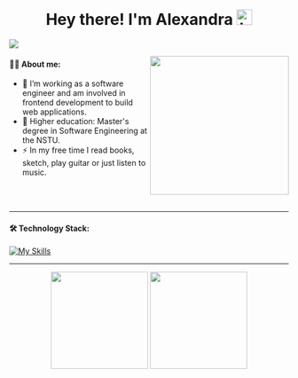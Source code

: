 <h1 id="header" align="center">
  Hey there! I'm Alexandra <img src="https://user-images.githubusercontent.com/1303154/88677602-1635ba80-d120-11ea-84d8-d263ba5fc3c0.gif" width="28px" alt="hi">
</h1>

![](https://komarev.com/ghpvc/?username=AlexGervas)

<img align="right" height="250" src="https://i.pinimg.com/originals/17/01/7a/17017aec906e8c6ed811d938a07f4f93.gif" alt="" />

#### :woman_technologist: About me:

<!-- [![Typing SVG](https://readme-typing-svg.herokuapp.com?lines=Frontend+developer)](https://git.io/typing-svg) -->

- :telescope: I’m working as a software engineer and am involved in frontend development to build web applications.
- :open_book: Higher education: Master's degree in Software Engineering at the NSTU.
- :zap: In my free time I read books, sketch, play guitar or just listen to music. 

<br><br>

---

#### 🛠 Technology Stack:
[![My Skills](https://skillicons.dev/icons?i=js,ts,angular,bootstrap,github,git,html,css,npm,nodejs,java,mysql)](https://skillicons.dev)


---
 
<p align="center">
    <img src="https://github-profile-summary-cards.vercel.app/api/cards/profile-details?username=AlexGervas&theme=radical" alt="" />
    <img height=175 src="https://github-readme-stats.vercel.app/api?username=AlexGervas&show_icons=true&layout=compact&text_color=bdc3c7&title_color=6698FF&icon_color=6698FF&theme=radical"> 
    <img height=175 src="https://github-readme-stats.vercel.app/api/top-langs/?username=AlexGervas&text_color=6698FF&title_color=6698FF&layout=compact&langs_count=8&theme=radical&hide=c%23,asp" alt=""/>
    <img src="https://github-readme-streak-stats.herokuapp.com/?user=AlexGervas&theme=radical" alt=""/>
</p>
